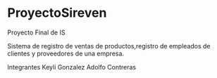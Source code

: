 # ProyectoSireven
Proyecto Final de IS

Sistema de registro de ventas de productos,registro de empleados de clientes y proveedores de una empresa.


Integrantes
Keyli Gonzalez
Adolfo Contreras
